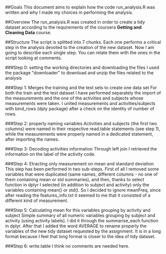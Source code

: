 ##Goals
This document aims to explain how the code run_analysis.R was written and why I made my choices in performing the analysis.

##Overview
The run_analysis.R was created in order to create a tidy dataset according to the requirements of the coursera **Getting and Cleaning Data** course.

##Structure
The script is splitted into 7 chunks. Each one performs a critical step in the analysis devoted to the creation of the new dataset. Now I am going to describe each single step. You can relate them with the ones in the script looking at comments.

###Step 0: setting the working directories and downloading the files
I used the package "downloader" to download and unzip the files related to the analysis


###Step 1: Merges the training and the test sets to create one data set
For both the train and the test dataset I have performed separately the import of the measurements and the one of the activities and subjects whose measurements were taken. I united measurements and activities/subjects with bind_rows (dply package) after a check on the identity of number of rows.


###Step 2: properly naming variables
Activities and subjects (the first two columns) were named in their respective read.table statements (see step 1), while the measurements were properly named in a dedicated statement, after importing the names.


###Step 3: Decoding activities information
Through left join I retrieved the information on the label of the activity code.


###Step 4: Etracting only measurement on mean and standard deviation
This step has been performed in two sub-steps. First of all I removed some variables that were duplicated (same names, different columns - no one of them containing mean or std summaries), and then, thanks to select function in dplyr I selected (in addition to subject and activity) only the variables containing mean() or std(). So I decided to ignore meanFreq, since after reading the features_info.txt it seemed to me that it consisted of a different kind of measurement.



###Step 5: Calculating mean for this variables grouping by activity and subject
Simple summary of all numeric variables grouping by subject and activity (using activity labels). I did it through the summarise_each function in dplyr. After that I added the word AVERAGE to rename properly the variables of the new tidy dataset requested by the assignment. It is in a long format because I feel that long format is closer to the idea of tidy dataset.



###Step 6: write.table
I think no comments are needed here.
